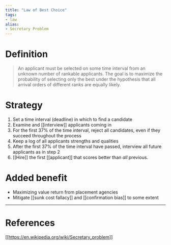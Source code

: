 ```yaml
---
title: "Law of Best Choice"
tags:
- law
alias:
- Secretary Problem
---
```


# Definition
> An applicant must be selected on some time interval from an unknown number of rankable applicants. The goal is to maximize the probability of selecting only the best under the hypothesis that all arrival orders of different ranks are equally likely.

# Strategy
1. Set a time interval (deadline) in which to find a candidate
2. Examine and [[interview]] applicants coming in
3. For the first 37% of the time interval, reject all candidates, even if they succeed throughout the process
4. Keep a log of all applicants strengths and qualities
5. After the first 37% of the time interval have passed, interview all future applicants as in step 2
6. [[Hire]] the first [[applicant]] that scores better than _all_ previous.

# Added benefit
- Maximizing value return from placement agencies
- Mitigate [[sunk cost fallacy]] and [[confirmation bias]] to some extent

---
# References
[[https://en.wikipedia.org/wiki/Secretary_problem]]
